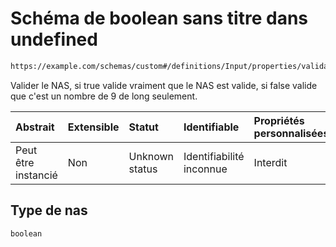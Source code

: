 # Schéma de boolean sans titre dans undefined

```txt
https://example.com/schemas/custom#/definitions/Input/properties/validations/properties/nas
```

Valider le NAS, si true valide vraiment que le NAS est valide, si false valide que c'est un nombre de 9 de long seulement.

| Abstrait            | Extensible | Statut         | Identifiable             | Propriétés personnalisées | Propriétés Additionnelles | Limites d'accès | Défini dans                                                                        |
| :------------------ | :--------- | :------------- | :----------------------- | :------------------------ | :------------------------ | :-------------- | :--------------------------------------------------------------------------------- |
| Peut être instancié | Non        | Unknown status | Identifiabilité inconnue | Interdit                  | Autorisé                  | aucun           | [FRW.form.schema.json\*](../out/FRW.form.schema.json "ouvrir le schéma d'origine") |

## Type de nas

`boolean`
